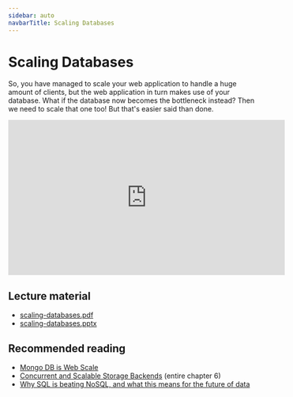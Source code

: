 ```yaml
---
sidebar: auto
navbarTitle: Scaling Databases
---
```


# Scaling Databases
So, you have managed to scale your web application to handle a huge amount of clients, but the web application in turn makes use of your database. What if the database now becomes the bottleneck instead? Then we need to scale that one too! But that's easier said than done.

<iframe width="560" height="314" src="https://www.youtube.com/embed/v2mxxOiN8ss" frameborder="0" allow="accelerometer; autoplay; encrypted-media; gyroscope; picture-in-picture" allowfullscreen></iframe>

## Lecture material
* [scaling-databases.pdf](scaling-databases.pdf)
* [scaling-databases.pptx](scaling-databases.pptx)

## Recommended reading
* [Mongo DB is Web Scale](https://www.youtube.com/watch?v=b2F-DItXtZs)
* [Concurrent and Scalable Storage Backends](http://berb.github.io/diploma-thesis/original/060_index.html#06) (entire chapter 6)
* [Why SQL is beating NoSQL, and what this means for the future of data](https://blog.timescale.com/blog/why-sql-beating-nosql-what-this-means-for-future-of-data-time-series-database-348b777b847a/)